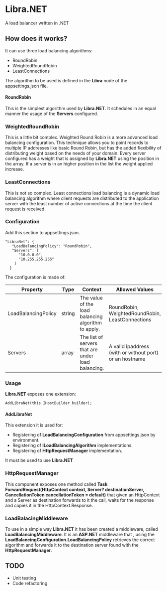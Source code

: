 # Libra.NET
A load balancer written in .NET

## How does it works?

It can use three load balancing algorithms:

- RoundRobin
- WeightedRoundRobin
- LeastConnections

The algorithm to be used is defined in the **Libra** node of the appsettings.json file.

#### RoundRobin
This is the simplest algorithm used by **Libra.NET**. It schedules in an equal manner the usage of the **Servers** configured.

### WeightedRoundRobin
This is a little bit complex. Weighted Round Robin is a more advanced load balancing configuration. This technique allows you to point records to multiple IP addresses like basic Round Robin, but has the added flexibility of distributing weight based on the needs of your domain.
Every server configured has a weight that is assigned by **Libra.NET** using the position in the array.
If a server is in an higher position in the list the weight applied increase.

### LeastConnections
This is not so complex. Least connections load balancing is a dynamic load balancing algorithm where client requests are distributed to the application server with the least number of active connections at the time the client request is received.

### Configuration

Add this section to appsettings.json. 

```
"LibraNet": {
   "LoadBalancingPolicy": "RoundRobin",
   "Servers": [
      "10.0.0.0",
      "10.255.255.255"
    ]
  }
```

The configuration is made of:

Property | Type | Context | Allowed Values |
--- | --- | --- | --- |
LoadBalancingPolicy | string | The value of the load balancing algorithm to apply. | RoundRobin, WeightedRoundRobin, LeastConnections |
Servers | array<string> | The list of servers that are under load balancing. | A valid ipaddress (with or without port) or an hostname |

### Usage

**Libra.NET** exposes one extension:

```
AddLibraNet(this IHostBuilder builder);
```

#### AddLibraNet
This extension it is used for:

- Registering of **LoadBalancingConfiguration** from appsettings.json by environment.
- Registering of **ILoadBalancingAlgorithm** implementations.
- Registering of **HttpRequestManager** implementation.

It must be used to use **Libra.NET**

### HttpRequestManager
This component exposes one method called **Task ForwardRequest(HttpContext context, Server? destinationServer, CancellationToken cancellationToken = default)** that given an HttpContext and a Server as destination forwards to it the call, waits for the response and copies it in the HttpContext.Response.

### LoadBalacingMiddleware
To use in a simple way **Libra.NET** it has been created a middleware, called **LoadBalancingMiddleware**.
It is an **ASP.NET** middleware that , using the **LoadBalancingConfiguration.LoadBalancingPolicy** retrieves the correct algorithm and forwards it to the destination server found with the **HttpRequestManager**.

## TODO

- Unit testing
- Code refactoring

